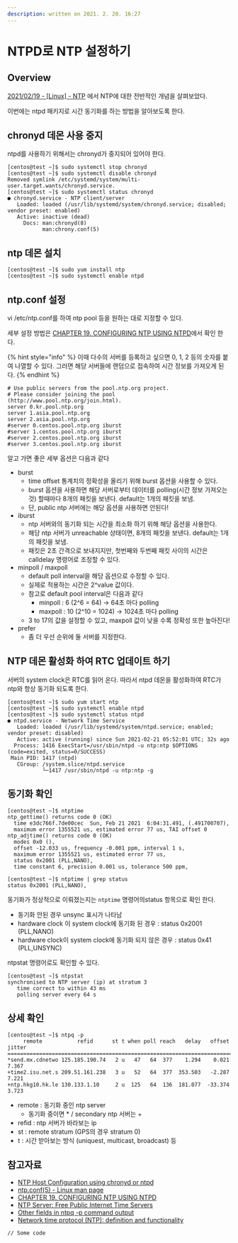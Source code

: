 ```yaml
---
description: written on 2021. 2. 20. 16:27
---
```


# NTPD로 NTP 설정하기

## Overview

[2021/02/19 - \[Linux\] - NTP](https://greencloud33.tistory.com/5) 에서 NTP에 대한 전반적인 개념을 살펴보았다.

이번에는 ntpd 패키지로 시간 동기화를 하는 방법을 알아보도록 한다.



## chronyd 데몬 사용 중지

ntpd를 사용하기 위해서는 chronyd가 중지되어 있어야 한다.

```
[centos@test ~]$ sudo systemctl stop chronyd
[centos@test ~]$ sudo systemctl disable chronyd
Removed symlink /etc/systemd/system/multi-user.target.wants/chronyd.service.
[centos@test ~]$ sudo systemctl status chronyd
● chronyd.service - NTP client/server
   Loaded: loaded (/usr/lib/systemd/system/chronyd.service; disabled; vendor preset: enabled)
   Active: inactive (dead)
     Docs: man:chronyd(8)
           man:chrony.conf(5)
```



## ntp 데몬 설치

```
[centos@test ~]$ sudo yum install ntp
[centos@test ~]$ sudo systemctl enable ntpd
```



## ntp.conf 설정

vi /etc/ntp.conf를 하여 ntp pool 등을 원하는 대로 지정할 수 있다.

세부 설정 방법은 [CHAPTER 19. CONFIGURING NTP USING NTPD](https://access.redhat.com/documentation/en-us/red\_hat\_enterprise\_linux/7/html/system\_administrators\_guide/ch-configuring\_ntp\_using\_ntpd)에서 확인 한다.

{% hint style="info" %}
이때 다수의 서버를 등록하고 싶으면 0, 1, 2 등의 숫자를 붙여 나열할 수 있다. 그러면 해당 서버들에 랜덤으로 접속하여 시간 정보를 가져오게 된다.
{% endhint %}

```
# Use public servers from the pool.ntp.org project.
# Please consider joining the pool (http://www.pool.ntp.org/join.html).
server 0.kr.pool.ntp.org
server 1.asia.pool.ntp.org
server 2.asia.pool.ntp.org
#server 0.centos.pool.ntp.org iburst
#server 1.centos.pool.ntp.org iburst
#server 2.centos.pool.ntp.org iburst
#server 3.centos.pool.ntp.org iburst
```

알고 가면 좋은 세부 옵션은 다음과 같다

* burst
  * time offset 통계치의 정확성을 올리기 위해 burst 옵션을 사용할 수 있다.
  * burst 옵션을 사용하면 해당 서버로부터 데이터를 polling(시간 정보 가져오는 것) 할때마다 8개의 패킷을 보낸다. default는 1개의 패킷을 보냄.
  * 단, public ntp 서버에는 해당 옵션을 사용하면 안된다!&#x20;
* iburst
  * ntp 서버와의 동기화 되는 시간을 최소화 하기 위해 해당 옵션을 사용한다.
  * 해당 ntp 서버가 unreachable 상태이면, 8개의 패킷을 보낸다. default는 1개의 패킷을 보냄.
  * 패킷은 2초 간격으로 보내지지만, 첫번째와 두번째 패킷 사이의 시간은 calldelay 명령어로 조정할 수 있다.
* minpoll / maxpoll
  * default poll interval을 해당 옵션으로 수정할 수 있다.
  * 실제로 적용하는 시간은 2^value 값이다.
  * 참고로 default pool interval은 다음과 같다
    * minpoll : 6 (2^6 = 64) -> 64초 마다 polling
    * maxpoll : 10 (2^10 = 1024) -> 1024초 마다 polling
  * 3 to 17의 값을 설정할 수 있고, maxpoll 값이 낮을 수록 정확성 또한 높아진다!
* prefer
  * 좀 더 우선 순위에 둘 서버를 지정한다.



## NTP 데몬 활성화 하여 RTC 업데이트 하기

서버의 system clock은 RTC를 읽어 온다. 따라서 ntpd 데몬을 활성화하여 RTC가 ntp와 항상 동기화 되도록 한다.

```
[centos@test ~]$ sudo yum start ntp
[centos@test ~]$ sudo systemctl enable ntpd
[centos@test ~]$ sudo systemctl status ntpd
● ntpd.service - Network Time Service
   Loaded: loaded (/usr/lib/systemd/system/ntpd.service; enabled; vendor preset: disabled)
   Active: active (running) since Sun 2021-02-21 05:52:01 UTC; 32s ago
  Process: 1416 ExecStart=/usr/sbin/ntpd -u ntp:ntp $OPTIONS (code=exited, status=0/SUCCESS)
 Main PID: 1417 (ntpd)
   CGroup: /system.slice/ntpd.service
           └─1417 /usr/sbin/ntpd -u ntp:ntp -g
```



## 동기화 확인

```
[centos@test ~]$ ntptime
ntp_gettime() returns code 0 (OK)
  time e3dc766f.7de00cec  Sun, Feb 21 2021  6:04:31.491, (.491700707),
  maximum error 1355521 us, estimated error 77 us, TAI offset 0
ntp_adjtime() returns code 0 (OK)
  modes 0x0 (),
  offset -12.033 us, frequency -0.001 ppm, interval 1 s,
  maximum error 1355521 us, estimated error 77 us,
  status 0x2001 (PLL,NANO),
  time constant 6, precision 0.001 us, tolerance 500 ppm,
  
[centos@test ~]$ ntptime | grep status
status 0x2001 (PLL,NANO),
```

동기화가 정상적으로 이뤄졌는지는 `ntptime` 명령어의status 항목으로 확인 한다.

* 동기화 안된 경우 unsync 표시가 나타남
* hardware clock 이 system clock에 동기화 된 경우 : status 0x2001 (PLL,NANO)
* hardware clock이 system clock에 동기화 되지 않은 경우 : status 0x41 (PLL,UNSYNC)

ntpstat 명령어로도 확인할 수 있다.

```
[centos@test ~]$ ntpstat
synchronised to NTP server (ip) at stratum 3
   time correct to within 43 ms
   polling server every 64 s
```



## 상세 확인

```
[centos@test ~]$ ntpq -p
     remote           refid      st t when poll reach   delay   offset  jitter
==============================================================================
*send.mx.cdnetwo 125.185.190.74   2 u   47   64  377    1.294    0.021   7.367
+time2.isu.net.s 209.51.161.238   3 u   52   64  377  353.503   -2.287   7.221
+ntp.hkg10.hk.le 130.133.1.10     2 u  125   64  136  181.077  -33.374   3.723
```

* remote : 동기화 중인 ntp server
  * 동기화 중이면 \* / secondary ntp 서버는 +
* refid : ntp 서버가 바라보는 ip
* st : remote stratum (GPS의 경우 stratum 0)
* t : 시간 받아보는 방식 (uniquest, multicast, broadcast) 등



## 참고자료

* [NTP Host Configuration using chronyd or ntpd](https://help.marklogic.com/Knowledgebase/Article/View/ntp-host-configuration-chrony-ntpd)
* [ntp.conf(5) - Linux man page](https://linux.die.net/man/5/ntp.conf)
* [CHAPTER 19. CONFIGURING NTP USING NTPD](https://access.redhat.com/documentation/en-us/red\_hat\_enterprise\_linux/7/html/system\_administrators\_guide/ch-configuring\_ntp\_using\_ntpd)
* [NTP Server: Free Public Internet Time Servers](https://timetoolsltd.com/information/public-ntp-server/)
* [Other fields in ntpq -p command output](https://www.thegeekdiary.com/what-is-the-refid-in-ntpq-p-output/)
* [Network time protocol (NTP): definition and functionality](https://www.ionos.com/digitalguide/server/know-how/network-time-protocol-ntp/)

```
// Some code
```
